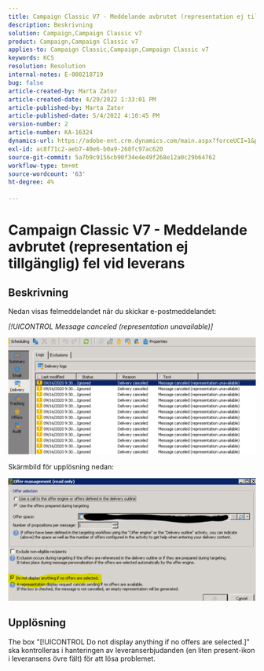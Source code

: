 ```yaml
---
title: Campaign Classic V7 - Meddelande avbrutet (representation ej tillgänglig) fel vid leverans
description: Beskrivning
solution: Campaign,Campaign Classic v7
product: Campaign,Campaign Classic v7
applies-to: Campaign Classic,Campaign,Campaign Classic v7
keywords: KCS
resolution: Resolution
internal-notes: E-000218719
bug: false
article-created-by: Marta Zator
article-created-date: 4/29/2022 1:33:01 PM
article-published-by: Marta Zator
article-published-date: 5/4/2022 4:10:45 PM
version-number: 2
article-number: KA-16324
dynamics-url: https://adobe-ent.crm.dynamics.com/main.aspx?forceUCI=1&pagetype=entityrecord&etn=knowledgearticle&id=deaa59df-c0c7-ec11-a7b6-0022480a1d64
exl-id: ac8f71c2-aeb7-40e6-b0a9-268fc97ac620
source-git-commit: 5a7b9c9156cb90f34e4e49f268e12a0c29b64762
workflow-type: tm+mt
source-wordcount: '63'
ht-degree: 4%

---
```


# Campaign Classic V7 - Meddelande avbrutet (representation ej tillgänglig) fel vid leverans

## Beskrivning


Nedan visas felmeddelandet när du skickar e-postmeddelandet:

*[!UICONTROL Message canceled (representation unavailable)]*

![](assets/___dfaa59df-c0c7-ec11-a7b6-0022480a1d64___.png)


Skärmbild för upplösning nedan: 


![](assets/___e1aa59df-c0c7-ec11-a7b6-0022480a1d64___.png)


## Upplösning


The box &quot;[!UICONTROL Do not display anything if no offers are selected.]&quot; ska kontrolleras i hanteringen av leveranserbjudanden (en liten present-ikon i leveransens övre fält) för att lösa problemet.
